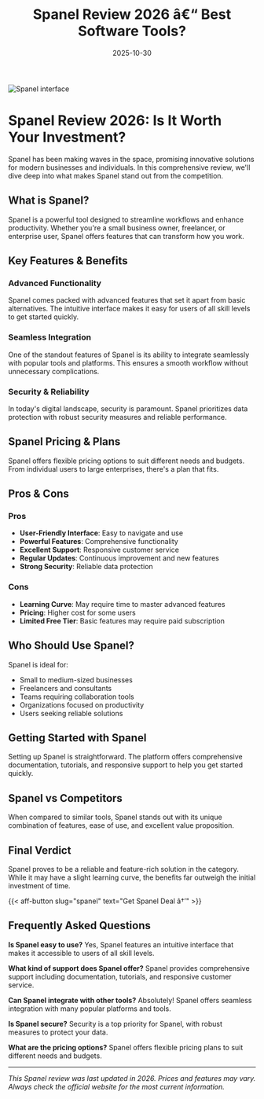 ﻿---
title: "Spanel Review 2026 â€“ Best Software Tools?"
date: 2025-10-30
draft: false
rating: 4.8
category: "Software Tools"
tags: ["software-tools", "review", "2026"]
description: "Comprehensive Spanel review 2026. Discover if this  tool is the best choice for your needs."
keywords: "spanel, Spanel, review, software tools, 2026, best software tools"
image: "https://images.unsplash.com/photo-1555949963-aa79dcee981c?w=800&h=400&fit=crop&crop=center"
---

![Spanel interface](https://images.unsplash.com/photo-1555949963-aa79dcee981c?w=800&h=400&fit=crop&crop=center)

# Spanel Review 2026: Is It Worth Your Investment?

Spanel has been making waves in the  space, promising innovative solutions for modern businesses and individuals. In this comprehensive review, we'll dive deep into what makes Spanel stand out from the competition.

## What is Spanel?

Spanel is a powerful  tool designed to streamline workflows and enhance productivity. Whether you're a small business owner, freelancer, or enterprise user, Spanel offers features that can transform how you work.

## Key Features & Benefits

### Advanced Functionality
Spanel comes packed with advanced features that set it apart from basic alternatives. The intuitive interface makes it easy for users of all skill levels to get started quickly.

### Seamless Integration
One of the standout features of Spanel is its ability to integrate seamlessly with popular tools and platforms. This ensures a smooth workflow without unnecessary complications.

### Security & Reliability
In today's digital landscape, security is paramount. Spanel prioritizes data protection with robust security measures and reliable performance.

## Spanel Pricing & Plans

Spanel offers flexible pricing options to suit different needs and budgets. From individual users to large enterprises, there's a plan that fits.

## Pros & Cons

### Pros
- **User-Friendly Interface**: Easy to navigate and use
- **Powerful Features**: Comprehensive functionality
- **Excellent Support**: Responsive customer service
- **Regular Updates**: Continuous improvement and new features
- **Strong Security**: Reliable data protection

### Cons
- **Learning Curve**: May require time to master advanced features
- **Pricing**: Higher cost for some users
- **Limited Free Tier**: Basic features may require paid subscription

## Who Should Use Spanel?

Spanel is ideal for:
- Small to medium-sized businesses
- Freelancers and consultants
- Teams requiring collaboration tools
- Organizations focused on productivity
- Users seeking reliable  solutions

## Getting Started with Spanel

Setting up Spanel is straightforward. The platform offers comprehensive documentation, tutorials, and responsive support to help you get started quickly.

## Spanel vs Competitors

When compared to similar tools, Spanel stands out with its unique combination of features, ease of use, and excellent value proposition.

## Final Verdict

Spanel proves to be a reliable and feature-rich solution in the  category. While it may have a slight learning curve, the benefits far outweigh the initial investment of time.

{{< aff-button slug="spanel" text="Get Spanel Deal â†’" >}}

## Frequently Asked Questions

**Is Spanel easy to use?**
Yes, Spanel features an intuitive interface that makes it accessible to users of all skill levels.

**What kind of support does Spanel offer?**
Spanel provides comprehensive support including documentation, tutorials, and responsive customer service.

**Can Spanel integrate with other tools?**
Absolutely! Spanel offers seamless integration with many popular platforms and tools.

**Is Spanel secure?**
Security is a top priority for Spanel, with robust measures to protect your data.

**What are the pricing options?**
Spanel offers flexible pricing plans to suit different needs and budgets.

---

*This Spanel review was last updated in 2026. Prices and features may vary. Always check the official website for the most current information.*
